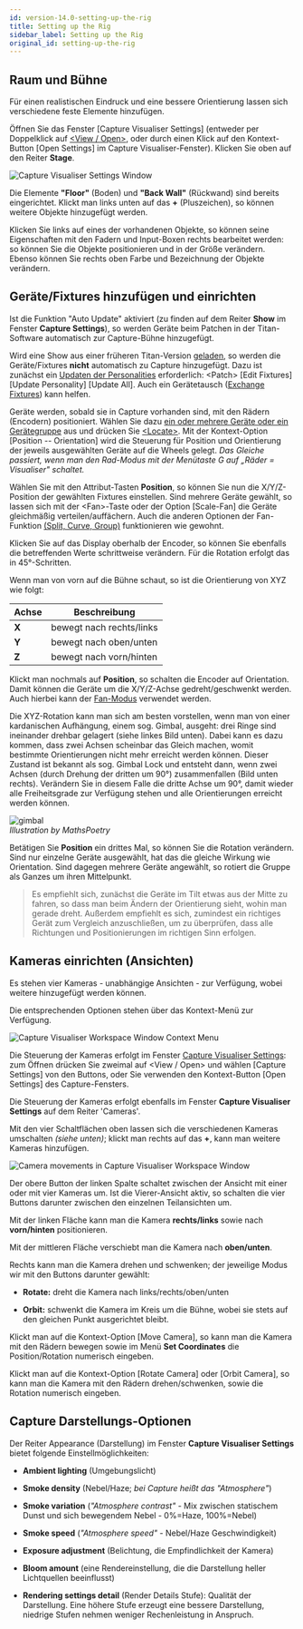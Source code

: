 ```yaml
---
id: version-14.0-setting-up-the-rig
title: Setting up the Rig
sidebar_label: Setting up the Rig
original_id: setting-up-the-rig
---
```


Raum und Bühne
--------------

Für einen realistischen Eindruck und eine bessere Orientierung lassen
sich verschiedene feste Elemente hinzufügen.

Öffnen Sie das Fenster \[Capture Visualiser Settings\] (entweder per Doppelklick auf
[\<View / Open\>](../titan-basics/workspace-windows.md#auswahl-und-positionierung-der-arbeitsfenster), oder durch einen Klick auf den
Kontext-Button \[Open Settings\] im Capture Visualiser-Fenster). Klicken Sie
oben auf den Reiter **Stage**.

![Capture Visualiser Settings Window](/docs/images/Capture-Visualiser-Settings-Window.png)


Die Elemente **"Floor"** (Boden) und **"Back Wall"** (Rückwand) sind bereits
eingerichtet. Klickt man links unten auf das **+** (Pluszeichen), so
können weitere Objekte hinzugefügt werden.

Klicken Sie links auf eines der vorhandenen Objekte, so können seine
Eigenschaften mit den Fadern und Input-Boxen rechts bearbeitet werden:
so können Sie die Objekte positionieren und in der Größe verändern.
Ebenso können Sie rechts oben Farbe und Bezeichnung der Objekte
verändern.

Geräte/Fixtures hinzufügen und einrichten
-----------------------------------------
Ist die Funktion "Auto Update" aktiviert (zu finden auf dem Reiter
**Show** im Fenster **Capture Settings**), 
so werden Geräte beim Patchen in der Titan-Software automatisch zur 
Capture-Bühne hinzugefügt.

Wird eine Show aus einer früheren Titan-Version [geladen](../titan-basics/loading-and-saving-shows.md#laden-einer-show), so werden die
Geräte/Fixtures **nicht** automatisch zu Capture hinzugefügt. Dazu ist
zunächst ein [Updaten der Personalities](../patching/changing-the-patch.md#bereits-gepatchte-personalities-aktualisieren) erforderlich: \<Patch\> \[Edit
Fixtures\] \[Update Personality\] \[Update All\]. Auch ein Gerätetausch ([Exchange Fixtures](../patching/changing-the-patch.md#geräte-austauschen)) kann helfen.

Geräte werden, sobald sie in Capture vorhanden sind, mit den Rädern
(Encodern) positioniert. Wählen Sie dazu [ein oder mehrere Geräte oder
ein Gerätegruppe](../controlling-fixtures/using-the-select-buttons-and-wheels.md#dimmer-und-geräte-zum-steuern-auswählen) aus und drücken Sie [\<Locate\>](../controlling-fixtures/using-the-select-buttons-and-wheels.md#geräte-auf-startposition-setzen-locate). Mit der Kontext-Option
\[Position -- Orientation\] wird die Steuerung für Position und
Orientierung der jeweils ausgewählten Geräte auf die Wheels gelegt. *Das
Gleiche passiert, wenn man den Rad-Modus mit der Menütaste G auf „Räder
= Visualiser" schaltet.*

Wählen Sie mit den Attribut-Tasten **Position**, so können Sie nun die
X/Y/Z-Position der gewählten Fixtures einstellen. Sind mehrere Geräte
gewählt, so lassen sich mit der \<Fan\>-Taste oder der Option
\[Scale-Fan\] die Geräte gleichmäßig verteilen/auffächern. Auch die
anderen Optionen der Fan-Funktion [(Split, Curve, Group)](../controlling-fixtures/using-the-select-buttons-and-wheels.md#fan-modus) funktionieren
wie gewohnt.

Klicken Sie auf das Display oberhalb der Encoder, so können Sie
ebenfalls die betreffenden Werte schrittweise verändern. Für die
Rotation erfolgt das in 45°-Schritten.

Wenn man von vorn auf die Bühne schaut, so ist die Orientierung von XYZ
wie folgt:

Achse | Beschreibung
---|---
**X** | bewegt nach rechts/links
**Y** | bewegt nach oben/unten
**Z** | bewegt nach vorn/hinten

Klickt man nochmals auf **Position**, so schalten die Encoder auf
Orientation. Damit können die Geräte um die X/Y/Z-Achse
gedreht/geschwenkt werden. Auch hierbei kann der [Fan-Modus](../controlling-fixtures/using-the-select-buttons-and-wheels.md#fan-modus) verwendet
werden.

Die XYZ-Rotation kann man sich am besten vorstellen, wenn man von einer
kardanischen Aufhängung, einem sog. Gimbal, ausgeht: drei Ringe sind
ineinander drehbar gelagert (siehe linkes Bild unten). Dabei kann es
dazu kommen, dass zwei Achsen scheinbar das Gleich machen, womit
bestimmte Orientierungen nicht mehr erreicht werden können. Dieser
Zustand ist bekannt als sog. Gimbal Lock und entsteht dann, wenn zwei
Achsen (durch Drehung der dritten um 90°) zusammenfallen (Bild unten
rechts). Verändern Sie in diesem Falle die dritte Achse um 90°, damit
wieder alle Freiheitsgrade zur Verfügung stehen und alle Orientierungen
erreicht werden können.

![gimbal](/docs/images/Gimbal.jpeg)\
*Illustration by MathsPoetry*

Betätigen Sie **Position** ein drittes Mal, so können Sie die Rotation
verändern. Sind nur einzelne Geräte ausgewählt, hat das die gleiche
Wirkung wie Orientation. Sind dagegen mehrere Geräte angewählt, so
rotiert die Gruppe als Ganzes um ihren Mittelpunkt.

>Es empfiehlt sich, zunächst die Geräte im Tilt etwas aus der Mitte zu fahren, 
so dass man beim Ändern der Orientierung sieht, wohin man gerade dreht. 
Außerdem empfiehlt es sich, zumindest ein richtiges Gerät zum Vergleich 
anzuschließen, um zu überprüfen, dass alle Richtungen und Positionierungen
im richtigen Sinn erfolgen. 

Kameras einrichten (Ansichten)
------------------------------

Es stehen vier Kameras - unabhängige Ansichten - zur Verfügung, wobei
weitere hinzugefügt werden können.

Die entsprechenden Optionen stehen über das Kontext-Menü zur
Verfügung.

![Capture Visualiser Workspace Window Context Menu](/docs/images/Capture-Visualiser-Workspace-Window-Context-Menu.png)

Die Steuerung der Kameras erfolgt im Fenster [Capture Visualiser Settings](#setting-up-the-stage-and-rigging): zum Öffnen drücken Sie zweimal auf 
\<View / Open\> und wählen \[Capture Settings\] von den Buttons,
oder Sie verwenden den Kontext-Button \[Open Settings\] des Capture-Fensters.

Die Steuerung der Kameras erfolgt ebenfalls im Fenster **Capture Visualiser Settings** auf dem Reiter 'Cameras'.

Mit den vier Schaltflächen oben lassen sich die verschiedenen Kameras
umschalten *(siehe unten)*; klickt man rechts auf das **+**, kann man weitere Kameras
hinzufügen.

![Camera movements in Capture Visualiser Workspace Window](/docs/images/Camera-movements-in-Capture-Visualiser-Workspace-Window.png)

Der obere Button der linken Spalte schaltet zwischen der Ansicht mit
einer oder mit vier Kameras um. Ist die Vierer-Ansicht aktiv, so
schalten die vier Buttons darunter zwischen den einzelnen Teilansichten
um.

Mit der linken Fläche kann man die Kamera **rechts/links** sowie nach
**vorn/hinten** positionieren.

Mit der mittleren Fläche verschiebt man die Kamera nach **oben/unten**.

Rechts kann man die Kamera drehen und schwenken; der jeweilige Modus wir
mit den Buttons darunter gewählt:

-   **Rotate:** dreht die Kamera nach links/rechts/oben/unten

-   **Orbit:** schwenkt die Kamera im Kreis um die Bühne, wobei sie stets
    auf den gleichen Punkt ausgerichtet bleibt.

Klickt man auf die Kontext-Option \[Move Camera\], so kann man die
Kamera mit den Rädern bewegen sowie im Menü **Set Coordinates** 
die Position/Rotation numerisch eingeben.

Klickt man auf die Kontext-Option \[Rotate Camera\] oder \[Orbit
Camera\], so kann man die Kamera mit den Rädern drehen/schwenken, sowie
die Rotation numerisch eingeben.

Capture Darstellungs-Optionen
-----------------------------

Der Reiter Appearance (Darstellung) im Fenster **Capture Visualiser Settings** bietet folgende Einstellmöglichkeiten:

- **Ambient lighting** (Umgebungslicht)

- **Smoke density** (Nebel/Haze; *bei Capture heißt das "Atmosphere"*)

- **Smoke variation** (*"Atmosphere contrast"* - Mix zwischen statischem 
Dunst und sich bewegendem Nebel - 0%=Haze, 100%=Nebel)

- **Smoke speed** (*"Atmosphere speed"* - Nebel/Haze Geschwindigkeit)

- **Exposure adjustment** (Belichtung, die Empfindlichkeit der Kamera)

- **Bloom amount** (eine Rendereinstellung, die die Darstellung heller
    Lichtquellen beeinflusst)

- **Rendering settings detail** (Render Details Stufe): Qualität der
    Darstellung. Eine höhere Stufe erzeugt eine bessere Darstellung,
    niedrige Stufen nehmen weniger Rechenleistung in Anspruch.